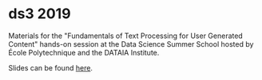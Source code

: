 # ds3 2019
Materials for the "Fundamentals of Text Processing for User Generated Content" hands-on session at the Data Science Summer School hosted by École Polytechnique and the DATAIA Institute.

Slides can be found [here](https://docs.google.com/presentation/d/149l2aO9k7IgzXv8IRoDDl-0KAVwYlj0goRtcUVd8zu8/edit?usp=sharing).
